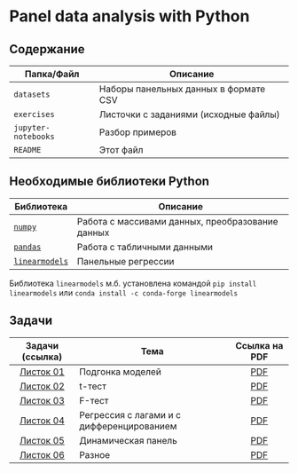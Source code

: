 # Panel data analysis with Python

## Содержание

| Папка/Файл |Описание|
|-|-|
|`datasets`| Наборы панельных данных в формате CSV|
|`exercises`|Листочки с заданиями (исходные файлы)|
|`jupyter-notebooks`|Разбор примеров|
|`README`|Этот файл|

## Необходимые библиотеки Python

|Библиотека|Описание|
|-|-|
|[`numpy`](https://numpy.org/)| Работа с массивами данных, преобразование данных|
|[`pandas`](https://pandas.pydata.org/)|Работа с табличными данными|
|[`linearmodels`](https://bashtage.github.io/linearmodels/)| Панельные регрессии|

Библиотека `linearmodels` м.б. установлена командой `pip install linearmodels` или `conda install -c conda-forge linearmodels`

## Задачи

|Задачи (ссылка)| Тема| Ссылка на PDF|
|:-:|-|:-:|
|[Листок 01](https://nbviewer.org/github/artamonoff/econometrica/blob/main/panel-data-analysis/exercises/list1-fitting.html)|Подгонка моделей|[PDF](https://github.com/artamonoff/econometrica/blob/main/panel-data-analysis/exercises/list1-fitting.pdf)|
|[Листок 02](https://nbviewer.org/github/artamonoff/econometrica/blob/main/panel-data-analysis/exercises/list2-t-test.html)|t-тест|[PDF](https://github.com/artamonoff/econometrica/blob/main/panel-data-analysis/exercises/list2-t-test.pdf)|
|[Листок 03](https://nbviewer.org/github/artamonoff/econometrica/blob/main/panel-data-analysis/exercises/list3-F-test.html)|F-тест|[PDF](https://github.com/artamonoff/econometrica/blob/main/panel-data-analysis/exercises/list3-F-test.pdf)|
|[Листок 04](https://nbviewer.org/github/artamonoff/econometrica/blob/main/panel-data-analysis/exercises/list4-lags-and-diff.html)|Регрессия с лагами и с дифференцированием|[PDF](https://github.com/artamonoff/econometrica/blob/main/panel-data-analysis/exercises/list4-lags-and-diff.pdf)|
|[Листок 05](https://nbviewer.org/github/artamonoff/econometrica/blob/main/panel-data-analysis/exercises/list5-dynamic.html)|Динамическая панель|[PDF](https://github.com/artamonoff/econometrica/blob/main/panel-data-analysis/exercises/list5-dynamic.pdf)|
|[Листок 06](https://nbviewer.org/github/artamonoff/econometrica/blob/main/panel-data-analysis/exercises/list6-misc.html)|Разное|[PDF](https://github.com/artamonoff/econometrica/blob/main/panel-data-analysis/exercises/list6-misc.pdf)|